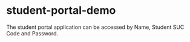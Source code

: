 # student-portal-demo
The student portal application can be accessed by Name, Student SUC Code and Password.
